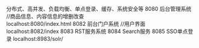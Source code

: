 分布式、高并发、负载均衡、单点登录、缓存、系统安全等
8080	后台管理系统	//商品信息、内容信息的增删改查		
localhost:8080/index.html
8082	前台门户系统	//用户界面				              
localhost:8082/index
8083 	RST服务系统
8084	Search服务
8085	SSO单点登录
localhost:8983/solr/
